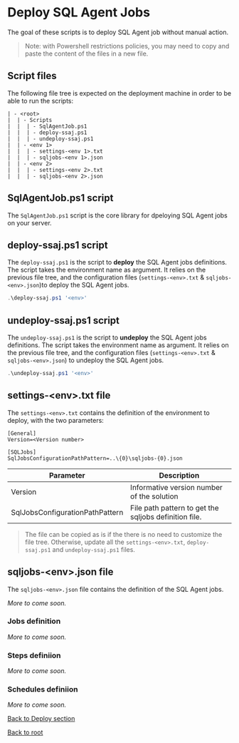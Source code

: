 # Deploy SQL Agent Jobs

The goal of these scripts is to deploy SQL Agent job without manual action.

> Note: with Powershell restrictions policies, you may need to copy and paste the content of the files in a new file.

## Script files

The following file tree is expected on the deployment machine in order to be able to run the scripts:

```text
| - <root>
|  | - Scripts
|  |  | - SqlAgentJob.ps1
|  |  | - deploy-ssaj.ps1
|  |  | - undeploy-ssaj.ps1
|  | - <env 1>
|  |  | - settings-<env 1>.txt
|  |  | - sqljobs-<env 1>.json
|  | - <env 2>
|  |  | - settings-<env 2>.txt
|  |  | - sqljobs-<env 2>.json
```

## SqlAgentJob.ps1 script

The `SqlAgentJob.ps1` script is the core library for dpeloying SQL Agent jobs on your server.

## deploy-ssaj.ps1 script

The `deploy-ssaj.ps1` is the script to **deploy** the SQL Agent jobs definitions. The script takes the environment name as argument. It relies on the previous file tree, and the configuration files (`settings-<env>.txt` & `sqljobs-<env>.json`)to deploy the SQL Agent jobs.

```powershell
.\deploy-ssaj.ps1 '<env>'
```

## undeploy-ssaj.ps1 script

The `undeploy-ssaj.ps1` is the script to **undeploy** the SQL Agent jobs definitions. The script takes the environment name as argument. It relies on the previous file tree, and the configuration files (`settings-<env>.txt` & `sqljobs-<env>.json`) to undeploy the SQL Agent jobs.

```powershell
.\undeploy-ssaj.ps1 '<env>'
```

## settings-\<env\>.txt file

The `settings-<env>.txt` contains the definition of the environment to deploy, with the two parameters:

```text
[General]
Version=<Version number>

[SQLJobs]
SqlJobsConfigurationPathPattern=..\{0}\sqljobs-{0}.json
```

|Parameter|Description|
|---|---|
|Version|Informative version number of the solution|
|SqlJobsConfigurationPathPattern|File path pattern to get the sqljobs definition file.|

> The file can be copied as is if the there is no need to customize the file tree. Otherwise, update all the `settings-<env>.txt`, `deploy-ssaj.ps1` and `undeploy-ssaj.ps1` files.

## sqljobs-\<env\>.json file

The `sqljobs-<env>.json` file contains the definition of the SQL Agent jobs.

*More to come soon.*

### Jobs definition

*More to come soon.*

### Steps definiion

*More to come soon.*

### Schedules definiion

*More to come soon.*

[Back to Deploy section](https://github.com/EhRom/Puffix.SqlDevOps/tree/master/Deploy)

[Back to root](https://github.com/EhRom/Puffix.SqlDevOps)

